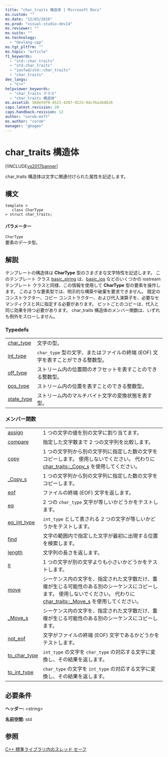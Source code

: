```yaml
---
title: "char_traits 構造体 | Microsoft Docs"
ms.custom: ""
ms.date: "12/03/2016"
ms.prod: "visual-studio-dev14"
ms.reviewer: ""
ms.suite: ""
ms.technology: 
  - "devlang-cpp"
ms.tgt_pltfrm: ""
ms.topic: "article"
f1_keywords: 
  - "std::char_traits"
  - "std.char_traits"
  - "iosfwd/std::char_traits"
  - "char_traits"
dev_langs: 
  - "C++"
helpviewer_keywords: 
  - "char_traits クラス"
  - "char_traits 構造体"
ms.assetid: 568e59f0-4521-4207-9223-9dcf6a16d620
caps.latest.revision: 20
caps.handback.revision: 12
author: "corob-msft"
ms.author: "corob"
manager: "ghogen"
---
```

# char_traits 構造体
[!INCLUDE[vs2017banner](../assembler/inline/includes/vs2017banner.md)]

char\_traits 構造体は文字に関連付けられた属性を記述します。  
  
## 構文  
  
```  
template <  
   class CharType  
> struct char_traits;  
```  
  
#### パラメーター  
 `CharType`  
 要素のデータ型。  
  
## 解説  
 テンプレートの構造体は **CharType** 型のさまざまな文字特性を記述します。  このテンプレート クラス [basic\_string](../standard-library/basic-string-class.md) は、[basic\_ios](../Topic/basic_ios%20Class.md) などのいくつかの iostream テンプレート クラスと同様、この情報を使用して **CharType** 型の要素を操作します。  このような要素型では、明示的な構築や破棄を要求できません。  既定のコンストラクター、コピー コンストラクター、および代入演算子を、必要なセマンティクスと共に指定する必要があります。  ビットごとのコピーは、代入と同じ効果を持つ必要があります。  char\_traits 構造体のメンバー関数は、いずれも例外をスローしません。  
  
### Typedefs  
  
|||  
|-|-|  
|[char\_type](../Topic/char_traits::char_type.md)|文字の型。|  
|[int\_type](../Topic/char_traits::int_type.md)|`char_type` 型の文字、またはファイルの終端 \(EOF\) 文字を表すことができる整数型。|  
|[off\_type](../Topic/char_traits::off_type.md)|ストリーム内の位置間のオフセットを表すことのできる整数型。|  
|[pos\_type](../Topic/char_traits::pos_type.md)|ストリーム内の位置を表すことのできる整数型。|  
|[state\_type](../Topic/char_traits::state_type.md)|ストリーム内のマルチバイト文字の変換状態を表す型。|  
  
### メンバー関数  
  
|||  
|-|-|  
|[assign](../Topic/char_traits::assign.md)|1 つの文字の値を別の文字に割り当てます。|  
|[compare](../Topic/char_traits::compare.md)|指定した文字数まで 2 つの文字列を比較します。|  
|[copy](../Topic/char_traits::copy.md)|1 つの文字列から別の文字列に指定した数の文字をコピーします。  使用しないでください。  代わりに [char\_traits::\_Copy\_s](../Topic/char_traits::_Copy_s.md) を使用してください。|  
|[\_Copy\_s](../Topic/char_traits::_Copy_s.md)|1 つの文字列から別の文字列に指定した数の文字をコピーします。|  
|[eof](../Topic/char_traits::eof.md)|ファイルの終端 \(EOF\) 文字を返します。|  
|[eq](../Topic/char_traits::eq.md)|2 つの `char_type` 文字が等しいかどうかをテストします。|  
|[eq\_int\_type](../Topic/char_traits::eq_int_type.md)|`int_type` として表される 2 つの文字が等しいかどうかをテストします。|  
|[find](../Topic/char_traits::find.md)|文字の範囲内で指定した文字が最初に出現する位置を検索します。|  
|[length](../Topic/char_traits::length.md)|文字列の長さを返します。|  
|[lt](../Topic/char_traits::lt.md)|1 つの文字が別の文字よりも小さいかどうかをテストします。|  
|[move](../Topic/char_traits::move.md)|シーケンス内の文字を、指定された文字数だけ、重複が生じる可能性のある別のシーケンスにコピーします。  使用しないでください。  代わりに [char\_traits::\_Move\_s](../Topic/char_traits::_Move_s.md) を使用してください。|  
|[\_Move\_s](../Topic/char_traits::_Move_s.md)|シーケンス内の文字を、指定された文字数だけ、重複が生じる可能性のある別のシーケンスにコピーします。|  
|[not\_eof](../Topic/char_traits::not_eof.md)|文字がファイルの終端 \(EOF\) 文字であるかどうかをテストします。|  
|[to\_char\_type](../Topic/char_traits::to_char_type.md)|`int_type` の文字を `char_type` の対応する文字に変換し、その結果を返します。|  
|[to\_int\_type](../Topic/char_traits::to_int_type.md)|`char_type` の文字を `int_type` の対応する文字に変換し、その結果を返します。|  
  
## 必要条件  
 **ヘッダー:** \<string\>  
  
 **名前空間:** std  
  
## 参照  
 [C\+\+ 標準ライブラリ内のスレッド セーフ](../standard-library/thread-safety-in-the-cpp-standard-library.md)